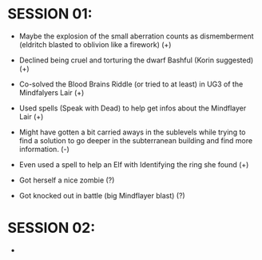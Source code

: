 # SESSION 01: 

- Maybe the explosion of the small aberration counts as dismemberment (eldritch blasted to oblivion like a firework) (+)
- Declined being cruel and torturing the dwarf Bashful (Korin suggested) (+)
- Co-solved the Blood Brains Riddle (or tried to at least) in UG3 of the Mindfalyers Lair (+)
- Used spells (Speak with Dead) to help get infos about the Mindflayer Lair (+)

- Might have gotten a bit carried aways in the sublevels while trying to find a solution to go deeper in the subterranean building and find more information. (-)  
- Even used a spell to help an Elf with Identifying the ring she found (+)
- Got herself a nice zombie (?)
- Got knocked out in battle (big Mindflayer blast) (?)

# SESSION 02:

- 
